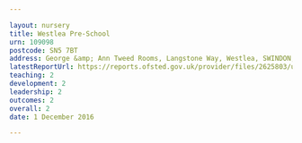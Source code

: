 ```yaml
---

layout: nursery
title: Westlea Pre-School
urn: 109098
postcode: SN5 7BT
address: George &amp; Ann Tweed Rooms, Langstone Way, Westlea, SWINDON, SN5 7BT
latestReportUrl: https://reports.ofsted.gov.uk/provider/files/2625803/urn/109098.pdf
teaching: 2
development: 2
leadership: 2
outcomes: 2
overall: 2
date: 1 December 2016

---
```

